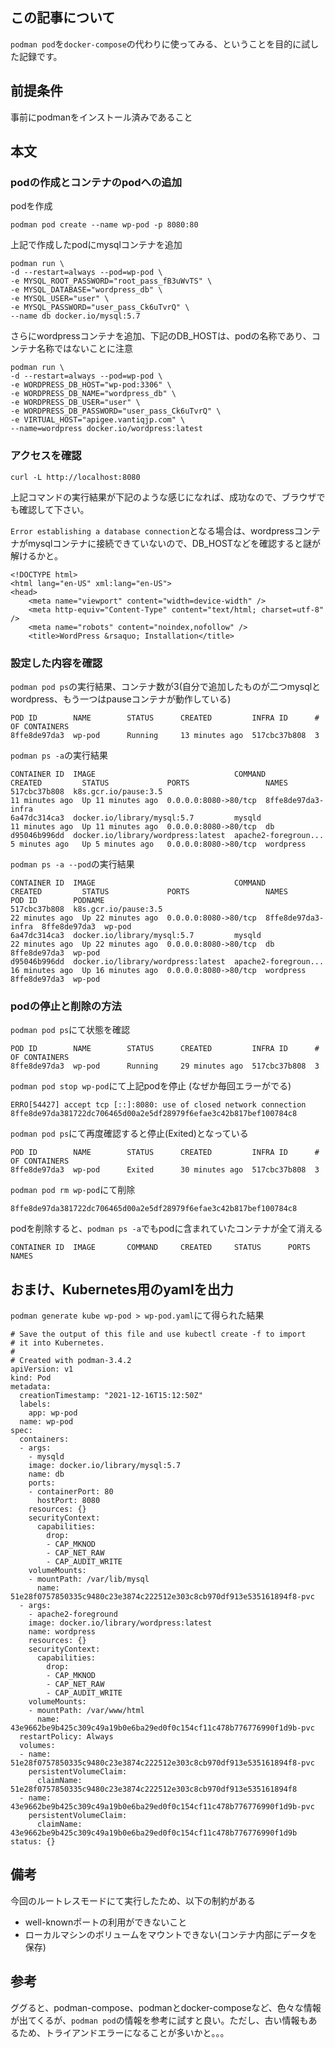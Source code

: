 ## この記事について

`podman pod`を`docker-compose`の代わりに使ってみる、ということを目的に試した記録です。

## 前提条件

事前にpodmanをインストール済みであること

## 本文

### podの作成とコンテナのpodへの追加

podを作成

```sh:
podman pod create --name wp-pod -p 8080:80
```

上記で作成したpodにmysqlコンテナを追加

```sh:
podman run \
-d --restart=always --pod=wp-pod \
-e MYSQL_ROOT_PASSWORD="root_pass_fB3uWvTS" \
-e MYSQL_DATABASE="wordpress_db" \
-e MYSQL_USER="user" \
-e MYSQL_PASSWORD="user_pass_Ck6uTvrQ" \
--name db docker.io/mysql:5.7
```

さらにwordpressコンテナを追加、下記のDB_HOSTは、podの名称であり、コンテナ名称ではないことに注意

```sh:
podman run \
-d --restart=always --pod=wp-pod \
-e WORDPRESS_DB_HOST="wp-pod:3306" \
-e WORDPRESS_DB_NAME="wordpress_db" \
-e WORDPRESS_DB_USER="user" \
-e WORDPRESS_DB_PASSWORD="user_pass_Ck6uTvrQ" \
-e VIRTUAL_HOST="apigee.vantiqjp.com" \
--name=wordpress docker.io/wordpress:latest
```

### アクセスを確認

```sh:
curl -L http://localhost:8080
```

上記コマンドの実行結果が下記のような感じになれば、成功なので、ブラウザでも確認して下さい。

`Error establishing a database connection`となる場合は、wordpressコンテナがmysqlコンテナに接続できていないので、DB_HOSTなどを確認すると謎が解けるかと。

```sh:
<!DOCTYPE html>
<html lang="en-US" xml:lang="en-US">
<head>
	<meta name="viewport" content="width=device-width" />
	<meta http-equiv="Content-Type" content="text/html; charset=utf-8" />
	<meta name="robots" content="noindex,nofollow" />
	<title>WordPress &rsaquo; Installation</title>
```

### 設定した内容を確認

`podman pod ps`の実行結果、コンテナ数が3(自分で追加したものが二つmysqlとwordpress、もう一つはpauseコンテナが動作している)

```sh:
POD ID        NAME        STATUS      CREATED         INFRA ID      # OF CONTAINERS
8ffe8de97da3  wp-pod      Running     13 minutes ago  517cbc37b808  3
```

`podman ps -a`の実行結果

```sh:
CONTAINER ID  IMAGE                               COMMAND               CREATED         STATUS             PORTS                 NAMES
517cbc37b808  k8s.gcr.io/pause:3.5                                      11 minutes ago  Up 11 minutes ago  0.0.0.0:8080->80/tcp  8ffe8de97da3-infra
6a47dc314ca3  docker.io/library/mysql:5.7         mysqld                11 minutes ago  Up 11 minutes ago  0.0.0.0:8080->80/tcp  db
d95046b996dd  docker.io/library/wordpress:latest  apache2-foregroun...  5 minutes ago   Up 5 minutes ago   0.0.0.0:8080->80/tcp  wordpress
```

`podman ps -a --pod`の実行結果

```sh:
CONTAINER ID  IMAGE                               COMMAND               CREATED         STATUS             PORTS                 NAMES               POD ID        PODNAME
517cbc37b808  k8s.gcr.io/pause:3.5                                      22 minutes ago  Up 22 minutes ago  0.0.0.0:8080->80/tcp  8ffe8de97da3-infra  8ffe8de97da3  wp-pod
6a47dc314ca3  docker.io/library/mysql:5.7         mysqld                22 minutes ago  Up 22 minutes ago  0.0.0.0:8080->80/tcp  db                  8ffe8de97da3  wp-pod
d95046b996dd  docker.io/library/wordpress:latest  apache2-foregroun...  16 minutes ago  Up 16 minutes ago  0.0.0.0:8080->80/tcp  wordpress           8ffe8de97da3  wp-pod
```

### podの停止と削除の方法

`podman pod ps`にて状態を確認

```sh:
POD ID        NAME        STATUS      CREATED         INFRA ID      # OF CONTAINERS
8ffe8de97da3  wp-pod      Running     29 minutes ago  517cbc37b808  3
```

`podman pod stop wp-pod`にて上記podを停止 (なぜか毎回エラーがでる)

```
ERRO[54427] accept tcp [::]:8080: use of closed network connection
8ffe8de97da381722dc706465d00a2e5df28979f6efae3c42b817bef100784c8
```

`podman pod ps`にて再度確認すると停止(Exited)となっている

```sh:
POD ID        NAME        STATUS      CREATED         INFRA ID      # OF CONTAINERS
8ffe8de97da3  wp-pod      Exited      30 minutes ago  517cbc37b808  3
```

`podman pod rm wp-pod`にて削除

```sh:
8ffe8de97da381722dc706465d00a2e5df28979f6efae3c42b817bef100784c8
```

podを削除すると、`podman ps -a`でもpodに含まれていたコンテナが全て消える

```sh:
CONTAINER ID  IMAGE       COMMAND     CREATED     STATUS      PORTS       NAMES
```

## おまけ、Kubernetes用のyamlを出力

`podman generate kube wp-pod > wp-pod.yaml`にて得られた結果

```yaml:
# Save the output of this file and use kubectl create -f to import
# it into Kubernetes.
#
# Created with podman-3.4.2
apiVersion: v1
kind: Pod
metadata:
  creationTimestamp: "2021-12-16T15:12:50Z"
  labels:
    app: wp-pod
  name: wp-pod
spec:
  containers:
  - args:
    - mysqld
    image: docker.io/library/mysql:5.7
    name: db
    ports:
    - containerPort: 80
      hostPort: 8080
    resources: {}
    securityContext:
      capabilities:
        drop:
        - CAP_MKNOD
        - CAP_NET_RAW
        - CAP_AUDIT_WRITE
    volumeMounts:
    - mountPath: /var/lib/mysql
      name: 51e28f0757850335c9480c23e3874c222512e303c8cb970df913e535161894f8-pvc
  - args:
    - apache2-foreground
    image: docker.io/library/wordpress:latest
    name: wordpress
    resources: {}
    securityContext:
      capabilities:
        drop:
        - CAP_MKNOD
        - CAP_NET_RAW
        - CAP_AUDIT_WRITE
    volumeMounts:
    - mountPath: /var/www/html
      name: 43e9662be9b425c309c49a19b0e6ba29ed0f0c154cf11c478b776776990f1d9b-pvc
  restartPolicy: Always
  volumes:
  - name: 51e28f0757850335c9480c23e3874c222512e303c8cb970df913e535161894f8-pvc
    persistentVolumeClaim:
      claimName: 51e28f0757850335c9480c23e3874c222512e303c8cb970df913e535161894f8
  - name: 43e9662be9b425c309c49a19b0e6ba29ed0f0c154cf11c478b776776990f1d9b-pvc
    persistentVolumeClaim:
      claimName: 43e9662be9b425c309c49a19b0e6ba29ed0f0c154cf11c478b776776990f1d9b
status: {}

```

## 備考

今回のルートレスモードにて実行したため、以下の制約がある
- well-knownポートの利用ができないこと
- ローカルマシンのボリュームをマウントできない(コンテナ内部にデータを保存)

## 参考

ググると、podman-compose、podmanとdocker-composeなど、色々な情報が出てくるが、`podman pod`の情報を参考に試すと良い。ただし、古い情報もあるため、トライアンドエラーになることが多いかと。。。
